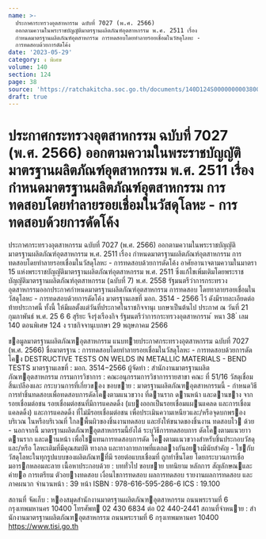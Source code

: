 ```yaml
---
name: >-
  ประกาศกระทรวงอุตสาหกรรม ฉบับที่ 7027 (พ.ศ. 2566)
  ออกตามความในพระราชบัญญัติมาตรฐานผลิตภัณฑ์อุตสาหกรรม พ.ศ. 2511 เรื่อง
  กำหนดมาตรฐานผลิตภัณฑ์อุตสาหกรรม การทดสอบโดยทำลายรอยเชื่อมในวัสดุโลหะ -
  การทดสอบด้วยการดัดโค้ง
date: '2023-05-29'
category: ง พิเศษ
volume: 140
section: 124
page: 38
source: 'https://ratchakitcha.soc.go.th/documents/140D124S0000000003800.pdf'
draft: true
---
```


# ประกาศกระทรวงอุตสาหกรรม ฉบับที่ 7027 (พ.ศ. 2566) ออกตามความในพระราชบัญญัติมาตรฐานผลิตภัณฑ์อุตสาหกรรม พ.ศ. 2511 เรื่อง กำหนดมาตรฐานผลิตภัณฑ์อุตสาหกรรม การทดสอบโดยทำลายรอยเชื่อมในวัสดุโลหะ - การทดสอบด้วยการดัดโค้ง

ประกาศกระทรวงอุตสาหกรรม ฉบับที่ 7027 (พ.ศ. 2566) ออกตามความในพระราชบัญญัติมาตรฐานผลิตภัณฑ์อุตสาหกรรม พ.ศ. 2511 เรื่อง กำหนดมาตรฐานผลิตภัณฑ์อุตสาหกรรม การทดสอบโดยทำลายรอยเชื่อมในวัสดุโลหะ - การทดสอบด้วยการดัดโค้ง อาศัยอานาจตามความในมาตรา 15 แห่งพระราชบัญญัติมาตรฐานผลิตภัณฑ์อุตสาหกรรม พ.ศ. 2511 ซึ่งแก้ไขเพิ่มเติมโดยพระราชบัญญัติมาตรฐานผลิตภัณฑ์อุตสาหกรรม (ฉบับที่ 7) พ.ศ. 2558 รัฐมนตรีว่าการกระทรวงอุตสาหกรรมออกประกาศกำหนดมาตรฐานผลิตภัณฑ์อุตสาหกรรม การทดสอบ โดยทาลายรอยเชื่อมในวัสดุโลหะ - การทดสอบด้วยการดัดโค้ง มาตรฐานเลขที่ มอก. 3514 - 2566 ไว้ ดังมีรายละเอียดต่อท้ายประกาศนี้ ทั้งนี้ ให้มีผลตั้งแต่วันที่ประกาศในราชกิจจานุเ บกษาเป็นต้นไป ประกาศ ณ วันที่ 21 กุมภาพันธ์ พ.ศ. 25 6 6 สุริยะ จึงรุ่งเรืองกิจ รัฐมนตรีว่าการกระทรวงอุตสาหกรรม ้ หนา 38 ่ เลม 140 ตอนพิเศษ 124 ง ราชกิจจานุเบกษา 29 พฤษภาคม 2566

ขอมูลมาตรฐานผลิตภัณฑอุตสาหกรรม แนบทายประกาศกระทรวงอุตสาหกรรม ฉบับที่ 7027 (พ.ศ. 2566) ชื่อมาตรฐาน : การทดสอบโดยทําลายรอยเชื่อมในวัสดุโลหะ - การทดสอบด้วยการดัดโคง DESTRUCTIVE TESTS ON WELDS IN METALLIC MATERIALS - BEND TESTS มาตรฐานเลขที่ : มอก. 3514−2566 ผู้จัดทํา : สํานักงานมาตรฐานผลิตภัณฑอุตสาหกรรม กรรมการวิชาการ : คณะอนุกรรมการวิชาการรายสาขา คณะ ที่ 51/16 วัสดุเชื่อมสิ้นเปลืองและ กระบวนการที่เกี่ยวของ ขอบขาย : มาตรฐานผลิตภัณฑอุตสาหกรรมนี้ - กําหนดวิธีการทําชิ้นทดสอบเพื่อทดสอบการดัดโคงตามแนวขวาง ที่ดานราก ดานหน้า และดานขาง จากรอยเชื่อมต่อชน รอยเชื่อมต่อชนที่มีการแคลดดิ้ง (แบงออกเป็นรอยเชื่อมแผนแคลด และการเชื่อมแคลดดิ้ง) และการแคลดดิ้ง ที่ไม่มีรอยเชื่อมต่อชน เพื่อประเมินความเหนียวและ/หรือจุดบกพรองบริเวณ ในหรือบริเวณที่ ใกลพื้นผิวของชิ้นงานทดสอบ และยังให้ขนาดของชิ้นงาน ทดสอบไว ด้วย - นอกจากนี้ มาตรฐานผลิตภัณฑอุตสาหกรรมนี้ยังได้ ระบุวิธีการทดสอบการ ดัดโคงตามแนวยาวดานราก และดานหน้า เพื่อใชแทนการทดสอบการดัด โคงตามแนวขวางสําหรับชิ้นประกอบวัสดุ และ/หรือ โลหะเติมที่มีคุณสมบัติ ทางกล และทางกายภาพที่แตกตางกันอยางมีนัยสําคัญ - ใชกับวัสดุโลหะในทุกรูปแบบของผลิตภัณฑที่มี รอยต่อแบบเชื่อมที่ ถูกทําขึ้นโดย โดยกระบวนการเชื่อมอารกหลอมละลาย เนื้อหาประกอบด้วย : บททั่วไป ขอบขาย บทนิยาม หลักการ สัญลักษณและคํายอ การเตรียม ตัวอยางทดสอบ เงื่อนไขการทดสอบ ผลการทดสอบ รายงานผลการทดสอบ และภาคผนวก จํานวนหน้า : 39 หน้า ISBN : 978-616-595-286-6 ICS : 19.100

สถานที่ จัดเก็บ : หองสมุดสํานักงานมาตรฐานผลิตภัณฑอุตสาหกรรม ถนนพระรามที่ 6 กรุงเทพมหานคร 10400 โทรศัพท 02 430 6834 ต่อ 02 440-2441 สถานที่จําหนาย : สํานักงานมาตรฐานผลิตภัณฑอุตสาหกรรม ถนนพระรามที่ 6 กรุงเทพมหานคร 10400 https://www.tisi.go.th
